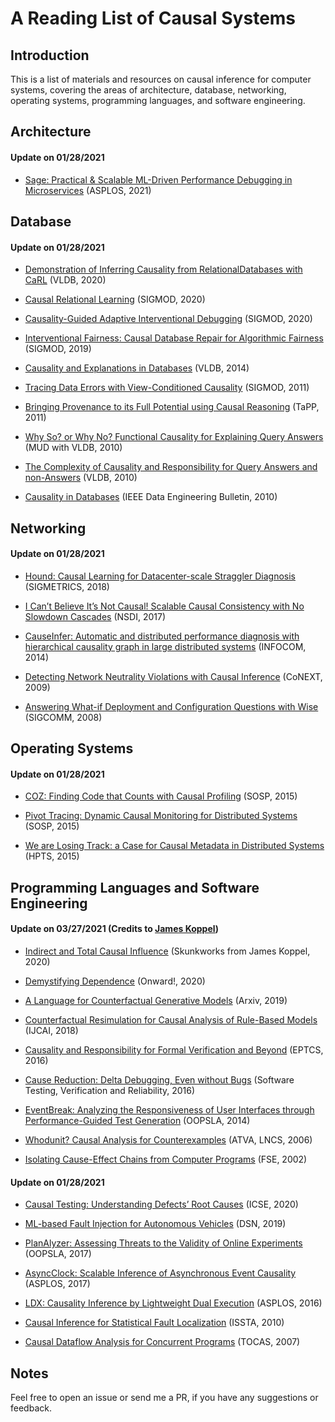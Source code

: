 # A Reading List of Causal Systems

## Introduction

This is a list of materials and resources on causal inference for computer systems, covering the areas of architecture, database, networking, operating systems, programming languages, and software engineering.


## Architecture

#### Update on 01/28/2021

* [Sage: Practical & Scalable ML-Driven Performance Debugging in Microservices](https://asplos-conference.org/abstracts/asplos21-paper85-extended_abstract.pdf) (ASPLOS, 2021)


## Database 

#### Update on 01/28/2021

* [Demonstration of Inferring Causality from RelationalDatabases with CaRL](http://www.vldb.org/pvldb/vol13/p2985-kayali.pdf) (VLDB, 2020) 

* [Causal Relational Learning](https://users.cs.duke.edu/~sudeepa/papers/CARL-SIGMOD2020.pdf) (SIGMOD, 2020) 

* [Causality-Guided Adaptive Interventional Debugging](https://people.cs.umass.edu/~ameli/projects/causality/papers/aid.pdf) (SIGMOD, 2020) 

* [Interventional Fairness: Causal Database Repair for Algorithmic Fairness](https://dl.acm.org/doi/10.1145/3299869.3319901) (SIGMOD, 2019) 

* [Causality and Explanations in Databases](http://www.vldb.org/pvldb/vol7/p1715-meliou.pdf) (VLDB, 2014) 

* [Tracing Data Errors with View-Conditioned Causality](https://people.cs.umass.edu/~ameli/projects/causality/papers/sigmod320-Meliou.pdf) (SIGMOD, 2011) 

* [Bringing Provenance to its Full Potential using Causal Reasoning](https://people.cs.umass.edu/~ameli/projects/causality/papers/TaPP2011.pdf) (TaPP, 2011) 

* [Why So? or Why No? Functional Causality for Explaining Query Answers](https://people.cs.umass.edu/~ameli/projects/causality/papers/MUD2010.pdf) (MUD with VLDB, 2010) 

* [The Complexity of Causality and Responsibility for Query Answers and non-Answers](http://www.vldb.org/pvldb/vol4/p34-meliou.pdf) (VLDB, 2010) 

* [Causality in Databases](http://sites.computer.org/debull/A10sept/suciu.pdf) (IEEE Data Engineering Bulletin, 2010) 


## Networking 

#### Update on 01/28/2021

* [Hound: Causal Learning for Datacenter-scale Straggler Diagnosis](https://www.seas.upenn.edu/~leebcc/documents/zheng18-sigmetrics.pdf) (SIGMETRICS, 2018) 

* [I Can’t Believe It’s Not Causal! Scalable Causal Consistency with No Slowdown Cascades](https://www.cs.cornell.edu/lorenzo/papers/Mehdi17Occult.pdf) (NSDI, 2017) 

* [CauseInfer: Automatic and distributed performance diagnosis with hierarchical causality graph in large distributed systems](https://ieeexplore.ieee.org/document/6848128) (INFOCOM, 2014) 

* [Detecting Network Neutrality Violations with Causal Inference](http://conferences.sigcomm.org/co-next/2009/papers/Tariq.pdf) (CoNEXT, 2009) 

* [Answering What-if Deployment and Configuration Questions with Wise](https://dl.acm.org/doi/10.1145/1402946.1402971) (SIGCOMM, 2008) 


## Operating Systems

#### Update on 01/28/2021

* [COZ: Finding Code that Counts with Causal Profiling](https://www.sigops.org/s/conferences/sosp/2015/current/2015-Monterey/printable/090-curtsinger.pdf) (SOSP, 2015) 

* [Pivot Tracing: Dynamic Causal Monitoring for Distributed Systems](https://people.mpi-sws.org/~jcmace/papers/mace2015pivot.pdf) (SOSP, 2015) 

* [We are Losing Track: a Case for Causal Metadata in Distributed Systems](https://people.mpi-sws.org/~jcmace/papers/fonseca2015hpts.pdf) (HPTS, 2015) 


## Programming Languages and Software Engineering

#### Update on 03/27/2021 (Credits to [James Koppel](http://www.jameskoppel.com/))

* [Indirect and Total Causal Influence](http://www.jameskoppel.com/files/skunkworks/total_causal_influence.pdf) (Skunkworks from James Koppel, 2020)

* [Demystifying Dependence](http://www.jameskoppel.com/files/papers/demystifying_dependence.pdf) (Onward!, 2020)

* [A Language for Counterfactual Generative Models](http://www.jameskoppel.com/files/papers/causal_neurips2019.pdf) (Arxiv, 2019)

* [Counterfactual Resimulation for Causal Analysis of Rule-Based Models](https://www.cs.cmu.edu/~jlaurent/pdf/papers/ijcai18.pdf) (IJCAI, 2018)


* [Causality and Responsibility for Formal Verification and Beyond](https://arxiv.org/pdf/1608.07879.pdf) (EPTCS, 2016)

* [Cause Reduction: Delta Debugging, Even without Bugs](https://www.cs.utah.edu/~regehr/papers/mintest.pdf) (Software Testing, Verification and Reliability, 2016)


* [EventBreak: Analyzing the Responsiveness of User Interfaces through Performance-Guided Test Generation](http://mp.binaervarianz.de/oopsla2014.pdf) (OOPSLA, 2014)

* [Whodunit? Causal Analysis for Counterexamples](https://www.faculty.ece.vt.edu/chaowang/pubDOC/Wang06Whodunit.pdf) (ATVA, LNCS, 2006)

* [Isolating Cause-Effect Chains from Computer Programs](https://www.cs.cmu.edu/~jlaurent/pdf/papers/ijcai18.pdf) (FSE, 2002)


#### Update on 01/28/2021

* [Causal Testing: Understanding Defects’ Root Causes](https://people.cs.umass.edu/~brun/pubs/pubs/Johnson20icse.pdf) (ICSE, 2020)

* [ML-based Fault Injection for Autonomous Vehicles](https://saurabhjha1.github.io/pubs/DSN2019.pdf) (DSN, 2019)

* [PlanAlyzer: Assessing Threats to the Validity of Online Experiments](https://dl.acm.org/doi/10.1145/3360608) (OOPSLA, 2017)

* [AsyncClock: Scalable Inference of Asynchronous Event Causality](https://dl.acm.org/doi/abs/10.1145/3093336.3037712) (ASPLOS, 2017)

* [LDX: Causality Inference by Lightweight Dual Execution](https://dl.acm.org/doi/abs/10.1145/2872362.2872395) (ASPLOS, 2016)

* [Causal Inference for Statistical Fault Localization](https://dl.acm.org/doi/10.1145/1831708.1831717) (ISSTA, 2010)

* [Causal Dataflow Analysis for Concurrent Programs](http://madhu.cs.illinois.edu/tacas07.pdf) (TOCAS, 2007)


## Notes

Feel free to open an issue or send me a PR, if you have any suggestions or feedback. 

